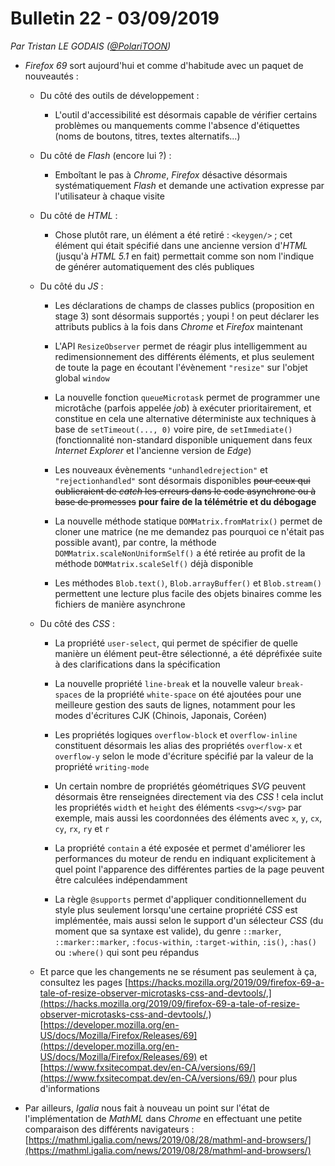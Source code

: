 # Bulletin 22 - 03/09/2019

*Par Tristan LE GODAIS ([@PolariTOON](https://github.com/PolariTOON))*

- *Firefox 69* sort aujourd'hui et comme d'habitude avec un paquet de nouveautés :

	- Du côté des outils de développement :

		- L'outil d'accessibilité est désormais capable de vérifier certains problèmes ou manquements comme l'absence d'étiquettes (noms de boutons, titres, textes alternatifs...)

	- Du côté de *Flash* (encore lui ?) :

		- Emboîtant le pas à *Chrome*, *Firefox* désactive désormais systématiquement *Flash* et demande une activation expresse par l'utilisateur à chaque visite

	- Du côté de *HTML* :

		- Chose plutôt rare, un élément a été retiré : `<keygen/>` ; cet élément qui était spécifié dans une ancienne version d'*HTML* (jusqu'à *HTML 5.1* en fait) permettait comme son nom l'indique de générer automatiquement des clés publiques

	- Du côté du *JS* :

		- Les déclarations de champs de classes publics (proposition en stage 3) sont désormais supportés ; youpi ! on peut déclarer les attributs publics à la fois dans *Chrome* et *Firefox* maintenant

		- L'API `ResizeObserver` permet de réagir plus intelligemment au redimensionnement des différents éléments, et plus seulement de toute la page en écoutant l'évènement `"resize"` sur l'objet global `window`

		- La nouvelle fonction `queueMicrotask` permet de programmer une microtâche (parfois appelée *job*) à exécuter prioritairement, et constitue en cela une alternative déterministe aux techniques à base de `setTimeout(..., 0)` voire pire, de `setImmediate()` (fonctionnalité non-standard disponible uniquement dans feux *Internet Explorer* et l'ancienne version de *Edge*)

		- Les nouveaux évènements `"unhandledrejection"` et `"rejectionhandled"` sont désormais disponibles ~~pour ceux qui oublieraient de *catch* les erreurs dans le code asynchrone ou à base de promesses~~ __pour faire de la télémétrie et du débogage__

		- La nouvelle méthode statique `DOMMatrix.fromMatrix()` permet de cloner une matrice (ne me demandez pas pourquoi ce n'était pas possible avant), par contre, la méthode `DOMMatrix.scaleNonUniformSelf()` a été retirée au profit de la méthode `DOMMatrix.scaleSelf()` déjà disponible

		- Les méthodes `Blob.text()`, `Blob.arrayBuffer()` et `Blob.stream()` permettent une lecture plus facile des objets binaires comme les fichiers de manière asynchrone

	- Du côté des *CSS* :

		- La propriété `user-select`, qui permet de spécifier de quelle manière un élément peut-être sélectionné, a été dépréfixée suite à des clarifications dans la spécification

		- La nouvelle propriété `line-break` et la nouvelle valeur `break-spaces` de la propriété `white-space` on été ajoutées pour une meilleure gestion des sauts de lignes, notamment pour les modes d'écritures CJK (Chinois, Japonais, Coréen)

		- Les propriétés logiques `overflow-block` et `overflow-inline` constituent désormais les alias des propriétés `overflow-x` et `overflow-y` selon le mode d'écriture spécifié par la valeur de la propriété `writing-mode`

		- Un certain nombre de propriétés géométriques *SVG* peuvent désormais être renseignées directement via des *CSS* ! cela inclut les propriétés `width` et `height` des éléments `<svg></svg>` par exemple, mais aussi les coordonnées des éléments avec `x`, `y`, `cx`, `cy`, `rx`, `ry` et `r`

		- La propriété `contain` a été exposée et permet d'améliorer les performances du moteur de rendu en indiquant explicitement à quel point l'apparence des différentes parties de la page peuvent être calculées indépendamment

		- La règle `@supports` permet d'appliquer conditionnellement du style plus seulement lorsqu'une certaine propriété *CSS* est implémentée, mais aussi selon le support d'un sélecteur *CSS* (du moment que sa syntaxe est valide), du genre `::marker`, `::marker::marker`, `:focus-within`, `:target-within`, `:is()`, `:has()` ou `:where()` qui sont peu répandus

	- Et parce que les changements ne se résument pas seulement à ça, consultez les pages [https://hacks.mozilla.org/2019/09/firefox-69-a-tale-of-resize-observer-microtasks-css-and-devtools/,](https://hacks.mozilla.org/2019/09/firefox-69-a-tale-of-resize-observer-microtasks-css-and-devtools/,) [https://developer.mozilla.org/en-US/docs/Mozilla/Firefox/Releases/69](https://developer.mozilla.org/en-US/docs/Mozilla/Firefox/Releases/69) et [https://www.fxsitecompat.dev/en-CA/versions/69/](https://www.fxsitecompat.dev/en-CA/versions/69/) pour plus d'informations

- Par ailleurs, *Igalia* nous fait à nouveau un point sur l'état de l'implémentation de *MathML* dans *Chrome* en effectuant une petite comparaison des différents navigateurs : [https://mathml.igalia.com/news/2019/08/28/mathml-and-browsers/](https://mathml.igalia.com/news/2019/08/28/mathml-and-browsers/)
